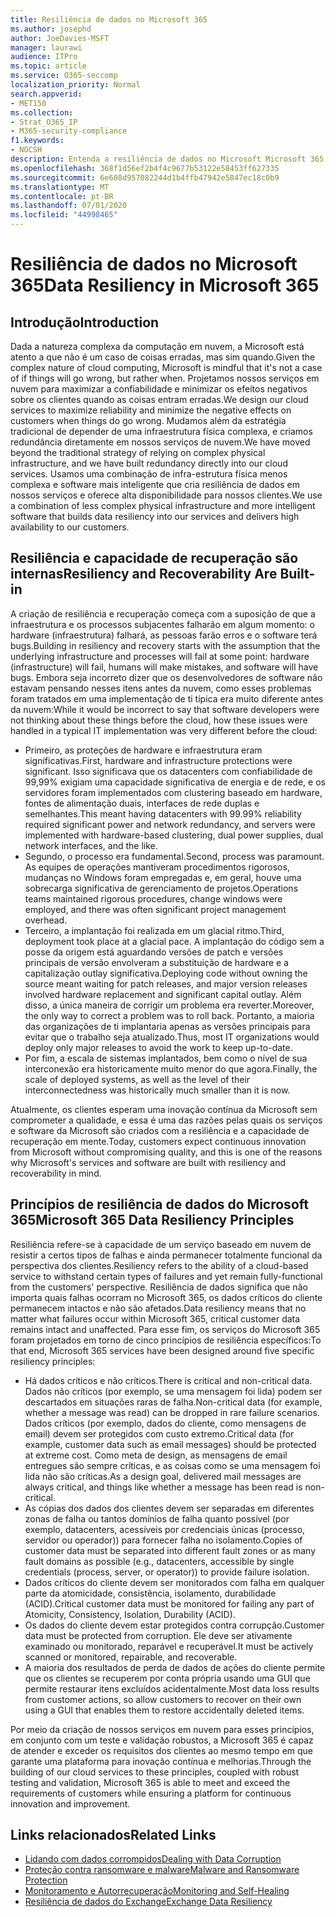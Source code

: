 ```yaml
---
title: Resiliência de dados no Microsoft 365
ms.author: josephd
author: JoeDavies-MSFT
manager: laurawi
audience: ITPro
ms.topic: article
ms.service: O365-seccomp
localization_priority: Normal
search.appverid:
- MET150
ms.collection:
- Strat_O365_IP
- M365-security-compliance
f1.keywords:
- NOCSH
description: Entenda a resiliência de dados no Microsoft Microsoft 365.
ms.openlocfilehash: 368f1d56ef2b4f4c9677b53122e58453ff627335
ms.sourcegitcommit: 6e608d957082244d1b4ffb47942e5847ec18c0b9
ms.translationtype: MT
ms.contentlocale: pt-BR
ms.lasthandoff: 07/01/2020
ms.locfileid: "44998465"
---
```

# <a name="data-resiliency-in-microsoft-365"></a><span data-ttu-id="65a9f-103">Resiliência de dados no Microsoft 365</span><span class="sxs-lookup"><span data-stu-id="65a9f-103">Data Resiliency in Microsoft 365</span></span>

## <a name="introduction"></a><span data-ttu-id="65a9f-104">Introdução</span><span class="sxs-lookup"><span data-stu-id="65a9f-104">Introduction</span></span>

<span data-ttu-id="65a9f-105">Dada a natureza complexa da computação em nuvem, a Microsoft está atento a que não é um caso de coisas erradas, mas sim quando.</span><span class="sxs-lookup"><span data-stu-id="65a9f-105">Given the complex nature of cloud computing, Microsoft is mindful that it's not a case of if things will go wrong, but rather when.</span></span> <span data-ttu-id="65a9f-106">Projetamos nossos serviços em nuvem para maximizar a confiabilidade e minimizar os efeitos negativos sobre os clientes quando as coisas entram erradas.</span><span class="sxs-lookup"><span data-stu-id="65a9f-106">We design our cloud services to maximize reliability and minimize the negative effects on customers when things do go wrong.</span></span> <span data-ttu-id="65a9f-107">Mudamos além da estratégia tradicional de depender de uma infraestrutura física complexa, e criamos redundância diretamente em nossos serviços de nuvem.</span><span class="sxs-lookup"><span data-stu-id="65a9f-107">We have moved beyond the traditional strategy of relying on complex physical infrastructure, and we have built redundancy directly into our cloud services.</span></span> <span data-ttu-id="65a9f-108">Usamos uma combinação de infra-estrutura física menos complexa e software mais inteligente que cria resiliência de dados em nossos serviços e oferece alta disponibilidade para nossos clientes.</span><span class="sxs-lookup"><span data-stu-id="65a9f-108">We use a combination of less complex physical infrastructure and more intelligent software that builds data resiliency into our services and delivers high availability to our customers.</span></span> 

## <a name="resiliency-and-recoverability-are-built-in"></a><span data-ttu-id="65a9f-109">Resiliência e capacidade de recuperação são internas</span><span class="sxs-lookup"><span data-stu-id="65a9f-109">Resiliency and Recoverability Are Built-in</span></span> 

<span data-ttu-id="65a9f-110">A criação de resiliência e recuperação começa com a suposição de que a infraestrutura e os processos subjacentes falharão em algum momento: o hardware (infraestrutura) falhará, as pessoas farão erros e o software terá bugs.</span><span class="sxs-lookup"><span data-stu-id="65a9f-110">Building in resiliency and recovery starts with the assumption that the underlying infrastructure and processes will fail at some point: hardware (infrastructure) will fail, humans will make mistakes, and software will have bugs.</span></span> <span data-ttu-id="65a9f-111">Embora seja incorreto dizer que os desenvolvedores de software não estavam pensando nesses itens antes da nuvem, como esses problemas foram tratados em uma implementação de ti típica era muito diferente antes da nuvem:</span><span class="sxs-lookup"><span data-stu-id="65a9f-111">While it would be incorrect to say that software developers were not thinking about these things before the cloud, how these issues were handled in a typical IT implementation was very different before the cloud:</span></span>

- <span data-ttu-id="65a9f-112">Primeiro, as proteções de hardware e infraestrutura eram significativas.</span><span class="sxs-lookup"><span data-stu-id="65a9f-112">First, hardware and infrastructure protections were significant.</span></span> <span data-ttu-id="65a9f-113">Isso significava que os datacenters com confiabilidade de 99,99% exigiam uma capacidade significativa de energia e de rede, e os servidores foram implementados com clustering baseado em hardware, fontes de alimentação duais, interfaces de rede duplas e semelhantes.</span><span class="sxs-lookup"><span data-stu-id="65a9f-113">This meant having datacenters with 99.99% reliability required significant power and network redundancy, and servers were implemented with hardware-based clustering, dual power supplies, dual network interfaces, and the like.</span></span> 
- <span data-ttu-id="65a9f-114">Segundo, o processo era fundamental.</span><span class="sxs-lookup"><span data-stu-id="65a9f-114">Second, process was paramount.</span></span> <span data-ttu-id="65a9f-115">As equipes de operações mantiveram procedimentos rigorosos, mudanças no Windows foram empregadas e, em geral, houve uma sobrecarga significativa de gerenciamento de projetos.</span><span class="sxs-lookup"><span data-stu-id="65a9f-115">Operations teams maintained rigorous procedures, change windows were employed, and there was often significant project management overhead.</span></span> 
- <span data-ttu-id="65a9f-116">Terceiro, a implantação foi realizada em um glacial ritmo.</span><span class="sxs-lookup"><span data-stu-id="65a9f-116">Third, deployment took place at a glacial pace.</span></span> <span data-ttu-id="65a9f-117">A implantação do código sem a posse da origem está aguardando versões de patch e versões principais de versão envolveram a substituição de hardware e a capitalização outlay significativa.</span><span class="sxs-lookup"><span data-stu-id="65a9f-117">Deploying code without owning the source meant waiting for patch releases, and major version releases involved hardware replacement and significant capital outlay.</span></span> <span data-ttu-id="65a9f-118">Além disso, a única maneira de corrigir um problema era reverter.</span><span class="sxs-lookup"><span data-stu-id="65a9f-118">Moreover, the only way to correct a problem was to roll back.</span></span> <span data-ttu-id="65a9f-119">Portanto, a maioria das organizações de ti implantaria apenas as versões principais para evitar que o trabalho seja atualizado.</span><span class="sxs-lookup"><span data-stu-id="65a9f-119">Thus, most IT organizations would deploy only major releases to avoid the work to keep up-to-date.</span></span> 
- <span data-ttu-id="65a9f-120">Por fim, a escala de sistemas implantados, bem como o nível de sua interconexão era historicamente muito menor do que agora.</span><span class="sxs-lookup"><span data-stu-id="65a9f-120">Finally, the scale of deployed systems, as well as the level of their interconnectedness was historically much smaller than it is now.</span></span> 

<span data-ttu-id="65a9f-121">Atualmente, os clientes esperam uma inovação contínua da Microsoft sem comprometer a qualidade, e essa é uma das razões pelas quais os serviços e software da Microsoft são criados com a resiliência e a capacidade de recuperação em mente.</span><span class="sxs-lookup"><span data-stu-id="65a9f-121">Today, customers expect continuous innovation from Microsoft without compromising quality, and this is one of the reasons why Microsoft's services and software are built with resiliency and recoverability in mind.</span></span> 

## <a name="microsoft-365-data-resiliency-principles"></a><span data-ttu-id="65a9f-122">Princípios de resiliência de dados do Microsoft 365</span><span class="sxs-lookup"><span data-stu-id="65a9f-122">Microsoft 365 Data Resiliency Principles</span></span>

<span data-ttu-id="65a9f-123">Resiliência refere-se à capacidade de um serviço baseado em nuvem de resistir a certos tipos de falhas e ainda permanecer totalmente funcional da perspectiva dos clientes.</span><span class="sxs-lookup"><span data-stu-id="65a9f-123">Resiliency refers to the ability of a cloud-based service to withstand certain types of failures and yet remain fully-functional from the customers' perspective.</span></span> <span data-ttu-id="65a9f-124">Resiliência de dados significa que não importa quais falhas ocorram no Microsoft 365, os dados críticos do cliente permanecem intactos e não são afetados.</span><span class="sxs-lookup"><span data-stu-id="65a9f-124">Data resiliency means that no matter what failures occur within Microsoft 365, critical customer data remains intact and unaffected.</span></span> <span data-ttu-id="65a9f-125">Para esse fim, os serviços do Microsoft 365 foram projetados em torno de cinco princípios de resiliência específicos:</span><span class="sxs-lookup"><span data-stu-id="65a9f-125">To that end, Microsoft 365 services have been designed around five specific resiliency principles:</span></span>

- <span data-ttu-id="65a9f-126">Há dados críticos e não críticos.</span><span class="sxs-lookup"><span data-stu-id="65a9f-126">There is critical and non-critical data.</span></span> <span data-ttu-id="65a9f-127">Dados não críticos (por exemplo, se uma mensagem foi lida) podem ser descartados em situações raras de falha.</span><span class="sxs-lookup"><span data-stu-id="65a9f-127">Non-critical data (for example, whether a message was read) can be dropped in rare failure scenarios.</span></span> <span data-ttu-id="65a9f-128">Dados críticos (por exemplo, dados do cliente, como mensagens de email) devem ser protegidos com custo extremo.</span><span class="sxs-lookup"><span data-stu-id="65a9f-128">Critical data (for example, customer data such as email messages) should be protected at extreme cost.</span></span> <span data-ttu-id="65a9f-129">Como meta de design, as mensagens de email entregues são sempre críticas, e as coisas como se uma mensagem foi lida não são críticas.</span><span class="sxs-lookup"><span data-stu-id="65a9f-129">As a design goal, delivered mail messages are always critical, and things like whether a message has been read is non-critical.</span></span> 
- <span data-ttu-id="65a9f-130">As cópias dos dados dos clientes devem ser separadas em diferentes zonas de falha ou tantos domínios de falha quanto possível (por exemplo, datacenters, acessíveis por credenciais únicas (processo, servidor ou operador)) para fornecer falha no isolamento.</span><span class="sxs-lookup"><span data-stu-id="65a9f-130">Copies of customer data must be separated into different fault zones or as many fault domains as possible (e.g., datacenters, accessible by single credentials (process, server, or operator)) to provide failure isolation.</span></span> 
- <span data-ttu-id="65a9f-131">Dados críticos do cliente devem ser monitorados com falha em qualquer parte da atomicidade, consistência, isolamento, durabilidade (ACID).</span><span class="sxs-lookup"><span data-stu-id="65a9f-131">Critical customer data must be monitored for failing any part of Atomicity, Consistency, Isolation, Durability (ACID).</span></span> 
- <span data-ttu-id="65a9f-132">Os dados do cliente devem estar protegidos contra corrupção.</span><span class="sxs-lookup"><span data-stu-id="65a9f-132">Customer data must be protected from corruption.</span></span> <span data-ttu-id="65a9f-133">Ele deve ser ativamente examinado ou monitorado, reparável e recuperável.</span><span class="sxs-lookup"><span data-stu-id="65a9f-133">It must be actively scanned or monitored, repairable, and recoverable.</span></span> 
- <span data-ttu-id="65a9f-134">A maioria dos resultados de perda de dados de ações do cliente permite que os clientes se recuperem por conta própria usando uma GUI que permite restaurar itens excluídos acidentalmente.</span><span class="sxs-lookup"><span data-stu-id="65a9f-134">Most data loss results from customer actions, so allow customers to recover on their own using a GUI that enables them to restore accidentally deleted items.</span></span> 
 
<span data-ttu-id="65a9f-135">Por meio da criação de nossos serviços em nuvem para esses princípios, em conjunto com um teste e validação robustos, a Microsoft 365 é capaz de atender e exceder os requisitos dos clientes ao mesmo tempo em que garante uma plataforma para inovação contínua e melhorias.</span><span class="sxs-lookup"><span data-stu-id="65a9f-135">Through the building of our cloud services to these principles, coupled with robust testing and validation, Microsoft 365 is able to meet and exceed the requirements of customers while ensuring a platform for continuous innovation and improvement.</span></span> 

## <a name="related-links"></a><span data-ttu-id="65a9f-136">Links relacionados</span><span class="sxs-lookup"><span data-stu-id="65a9f-136">Related Links</span></span>

- [<span data-ttu-id="65a9f-137">Lidando com dados corrompidos</span><span class="sxs-lookup"><span data-stu-id="65a9f-137">Dealing with Data Corruption</span></span>](office-365-dealing-with-data-corruption.md)
- [<span data-ttu-id="65a9f-138">Proteção contra ransomware e malware</span><span class="sxs-lookup"><span data-stu-id="65a9f-138">Malware and Ransomware Protection</span></span>](office-365-malware-and-ransomware-protection.md)
- [<span data-ttu-id="65a9f-139">Monitoramento e Autorrecuperação</span><span class="sxs-lookup"><span data-stu-id="65a9f-139">Monitoring and Self-Healing</span></span>](office-365-monitoring-and-self-healing.md)
- [<span data-ttu-id="65a9f-140">Resiliência de dados do Exchange</span><span class="sxs-lookup"><span data-stu-id="65a9f-140">Exchange Data Resiliency</span></span>](office-365-exchange-data-resiliency.md)